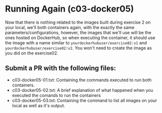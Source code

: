 # Running Again (c03-docker05)

Now that there is nothing related to the images built during exercise 2 on your local, we'll both containers again, with the exactly the same parameters/configurations, however, the images that we'll use will be the ones hosted on DockerHub, so when executing the container, it should use the image with a name similar to `yourdockerhubuser/exercise02:v1` and `yourdockerhubuser/exercise02:v2`. You won't need to create the image as you did on the exercise02. 

## Submit a PR with the following files:
- c03-docker05-01.txt: Containing the commands executed to run both containers.
- c03-docker05-02.txt: A brief explanation of what happened when you executed the comands to run the containers
- c03-docker05-03.txt: Containing the command to list all images on your local as well as it's output. 
